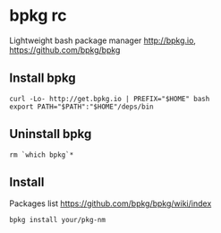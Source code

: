 # bpkg rc

Lightweight bash package manager
<http://bpkg.io>,
<https://github.com/bpkg/bpkg>

## Install bpkg

    curl -Lo- http://get.bpkg.io | PREFIX="$HOME" bash
    export PATH="$PATH":"$HOME"/deps/bin

## Uninstall bpkg

    rm `which bpkg`*

## Install

Packages list <https://github.com/bpkg/bpkg/wiki/index>

    bpkg install your/pkg-nm

